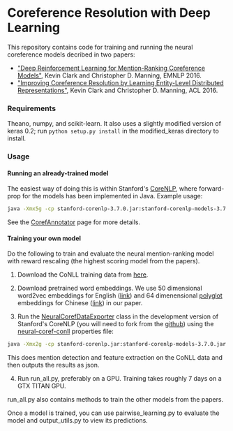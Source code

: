 # Coreference Resolution with Deep Learning

This repository contains code for training and running the neural coreference models decribed in two papers:
* ["Deep Reinforcement Learning for Mention-Ranking Coreference Models"](http://cs.stanford.edu/people/kevclark/resources/clark-manning-emnlp2016-deep.pdf), Kevin Clark and Christopher D. Manning, EMNLP 2016.
* ["Improving Coreference Resolution by Learning Entity-Level Distributed Representations"](http://cs.stanford.edu/people/kevclark/resources/clark-manning-acl16-improving.pdf), Kevin Clark and Christopher D. Manning, ACL 2016.

### Requirements
Theano, numpy, and scikit-learn. It also uses a slightly modified version of keras 0.2; run `python setup.py install` in the modified_keras directory to install.

### Usage
#### Running an already-trained model
The easiest way of doing this is within Stanford's [CoreNLP](https://github.com/stanfordnlp/CoreNLP), where forward-prop for the models has been implemented in Java. Example usage:
```bash
java -Xmx5g -cp stanford-corenlp-3.7.0.jar:stanford-corenlp-models-3.7.0.jar:* edu.stanford.nlp.pipeline.StanfordCoreNLP -annotators tokenize,ssplit,pos,lemma,ner,parse,mention,coref -coref.algorithm neural -file example_file.txt
```
See the [CorefAnnotator](http://stanfordnlp.github.io/CoreNLP/coref.html) page for more details.


#### Training your own model
Do the following to train and evaluate the neural mention-ranking model with reward rescaling (the highest scoring model from the papers).

1. Download the CoNLL training data from [here](http://conll.cemantix.org/2012/data.html).

2. Download pretrained word embeddings. We use 50 dimensional word2vec embeddings for English ([link](https://drive.google.com/open?id=0B5Y5rz_RUKRmdEFPcGIwZ2xLRW8)) and 64 dimenensional [polyglot](https://sites.google.com/site/rmyeid/projects/polyglot) embeddings for Chinese ([link](http://bit.ly/19bTKeS)) in our paper.

3. Run the [NeuralCorefDataExporter](https://github.com/stanfordnlp/CoreNLP/blob/master/src/edu/stanford/nlp/coref/neural/NeuralCorefDataExporter.java) class in the development version of Stanford's CoreNLP (you will need to fork from the [github](https://github.com/stanfordnlp/CoreNLP/)) using the [neural-coref-conll](https://github.com/stanfordnlp/CoreNLP/blob/master/src/edu/stanford/nlp/coref/properties/neural-english-conll.properties) properties file:
```bash
java -Xmx2g -cp stanford-corenlp.jar:stanford-corenlp-models-3.7.0.jar:* edu.stanford.nlp.coref.NeuralCorefDataExporter <properties-file> <output-path>
```
This does mention detection and feature extraction on the CoNLL data and then outputs the results as json.

4. Run run_all.py, preferably on a GPU. Training takes roughly 7 days on a GTX TITAN GPU.

run_all.py also contains methods to train the other models from the papers.

Once a model is trained, you can use pairwise_learning.py to evaluate the model and output_utils.py to view its predictions.
